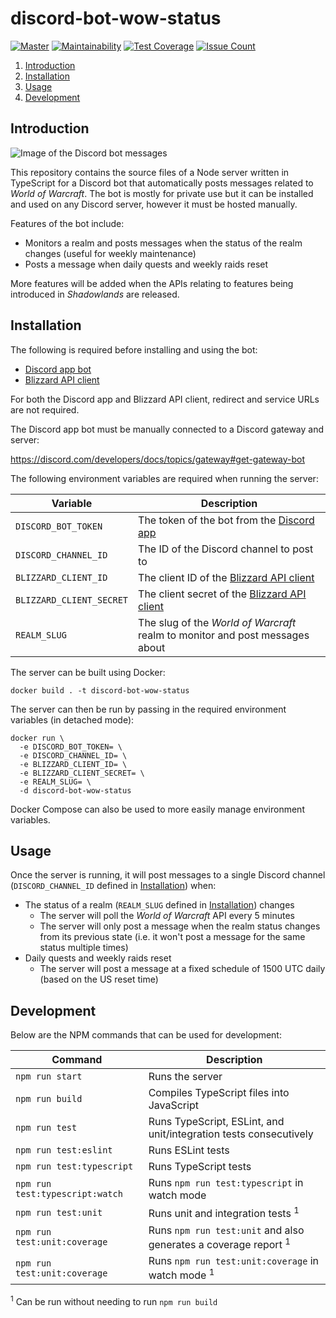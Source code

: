# discord-bot-wow-status

[![Master](https://github.com/Flamov/discord-bot-wow-status/workflows/Master/badge.svg?branch=master)](https://github.com/Flamov/discord-bot-wow-status/actions?query=workflow%3AMaster)
[![Maintainability](https://api.codeclimate.com/v1/badges/58fe1effd4214cf55de5/maintainability)](https://codeclimate.com/github/Flamov/discord-bot-wow-status/maintainability)
[![Test Coverage](https://api.codeclimate.com/v1/badges/58fe1effd4214cf55de5/test_coverage)](https://codeclimate.com/github/Flamov/discord-bot-wow-status/test_coverage)
[![Issue Count](https://codeclimate.com/github/Flamov/discord-bot-wow-status/badges/issue_count.svg)](https://codeclimate.com/github/Flamov/discord-bot-wow-status)

1. [Introduction](#introduction)
2. [Installation](#installation)
3. [Usage](#usage)
4. [Development](#development)

## Introduction

![Image of the Discord bot messages](https://cdn.flamov.com/misc/discord-bot-wow-status-preview.png?v1)

This repository contains the source files of a Node server written in TypeScript for a Discord bot that automatically posts messages related to _World of Warcraft_. The bot is mostly for private use but it can be installed and used on any Discord server, however it must be hosted manually.

Features of the bot include:

* Monitors a realm and posts messages when the status of the realm changes (useful for weekly maintenance)
* Posts a message when daily quests and weekly raids reset

More features will be added when the APIs relating to features being introduced in _Shadowlands_ are released.

## Installation

The following is required before installing and using the bot:

* [Discord app bot](https://discord.com/developers/applications)
* [Blizzard API client](https://develop.battle.net/accesss)

For both the Discord app and Blizzard API client, redirect and service URLs are not required.

The Discord app bot must be manually connected to a Discord gateway and server:

https://discord.com/developers/docs/topics/gateway#get-gateway-bot

The following environment variables are required when running the server:

| Variable | Description |
| --- | --- |
| ```DISCORD_BOT_TOKEN``` | The token of the bot from the [Discord app](https://discord.com/developers/applications) |
| ```DISCORD_CHANNEL_ID``` | The ID of the Discord channel to post to |
| ```BLIZZARD_CLIENT_ID``` | The client ID of the [Blizzard API client](https://develop.battle.net/access) |
| ```BLIZZARD_CLIENT_SECRET``` | The client secret of the [Blizzard API client](https://develop.battle.net/access) |
| ```REALM_SLUG``` | The slug of the _World of Warcraft_ realm to monitor and post messages about |

The server can be built using Docker:

```console
docker build . -t discord-bot-wow-status
```

The server can then be run by passing in the required environment variables (in detached mode):

```console
docker run \
  -e DISCORD_BOT_TOKEN= \
  -e DISCORD_CHANNEL_ID= \
  -e BLIZZARD_CLIENT_ID= \
  -e BLIZZARD_CLIENT_SECRET= \
  -e REALM_SLUG= \
  -d discord-bot-wow-status
```

Docker Compose can also be used to more easily manage environment variables.

## Usage

Once the server is running, it will post messages to a single Discord channel (`DISCORD_CHANNEL_ID` defined in [Installation](#installation)) when:

* The status of a realm (`REALM_SLUG` defined in [Installation](#installation)) changes
  * The server will poll the _World of Warcraft_ API every 5 minutes
  * The server will only post a message when the realm status changes from its previous state (i.e. it won't post a message for the same status multiple times)
* Daily quests and weekly raids reset
  * The server will post a message at a fixed schedule of 1500 UTC daily (based on the US reset time)

## Development

Below are the NPM commands that can be used for development:

| Command | Description |
| --- | --- |
| ```npm run start``` | Runs the server |
| ```npm run build``` | Compiles TypeScript files into JavaScript |
| ```npm run test``` | Runs TypeScript, ESLint, and unit/integration tests consecutively |
| ```npm run test:eslint``` | Runs ESLint tests |
| ```npm run test:typescript``` | Runs TypeScript tests |
| ```npm run test:typescript:watch``` | Runs `npm run test:typescript` in watch mode |
| ```npm run test:unit``` | Runs unit and integration tests <sup>1</sup> |
| ```npm run test:unit:coverage``` | Runs `npm run test:unit` and also generates a coverage report <sup>1</sup> |
| ```npm run test:unit:coverage``` | Runs `npm run test:unit:coverage` in watch mode <sup>1</sup> |

<sup>1</sup> Can be run without needing to run `npm run build`
